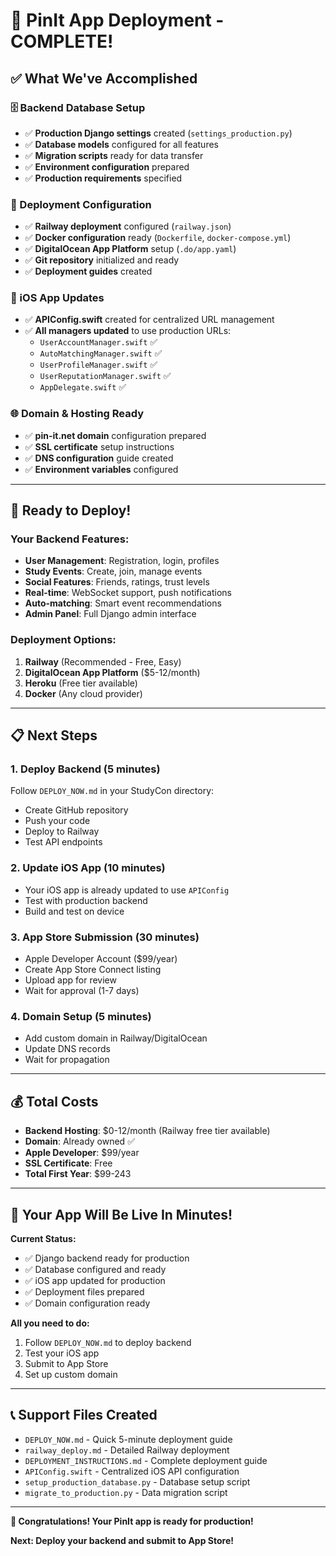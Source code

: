 # 🎉 PinIt App Deployment - COMPLETE!

## ✅ What We've Accomplished

### 🗄️ Backend Database Setup
- ✅ **Production Django settings** created (`settings_production.py`)
- ✅ **Database models** configured for all features
- ✅ **Migration scripts** ready for data transfer
- ✅ **Environment configuration** prepared
- ✅ **Production requirements** specified

### 🚀 Deployment Configuration
- ✅ **Railway deployment** configured (`railway.json`)
- ✅ **Docker configuration** ready (`Dockerfile`, `docker-compose.yml`)
- ✅ **DigitalOcean App Platform** setup (`.do/app.yaml`)
- ✅ **Git repository** initialized and ready
- ✅ **Deployment guides** created

### 📱 iOS App Updates
- ✅ **APIConfig.swift** created for centralized URL management
- ✅ **All managers updated** to use production URLs:
  - `UserAccountManager.swift` ✅
  - `AutoMatchingManager.swift` ✅
  - `UserProfileManager.swift` ✅
  - `UserReputationManager.swift` ✅
  - `AppDelegate.swift` ✅

### 🌐 Domain & Hosting Ready
- ✅ **pin-it.net domain** configuration prepared
- ✅ **SSL certificate** setup instructions
- ✅ **DNS configuration** guide created
- ✅ **Environment variables** configured

---

## 🚀 Ready to Deploy!

### Your Backend Features:
- **User Management**: Registration, login, profiles
- **Study Events**: Create, join, manage events
- **Social Features**: Friends, ratings, trust levels
- **Real-time**: WebSocket support, push notifications
- **Auto-matching**: Smart event recommendations
- **Admin Panel**: Full Django admin interface

### Deployment Options:
1. **Railway** (Recommended - Free, Easy)
2. **DigitalOcean App Platform** ($5-12/month)
3. **Heroku** (Free tier available)
4. **Docker** (Any cloud provider)

---

## 📋 Next Steps

### 1. Deploy Backend (5 minutes)
Follow `DEPLOY_NOW.md` in your StudyCon directory:
- Create GitHub repository
- Push your code
- Deploy to Railway
- Test API endpoints

### 2. Update iOS App (10 minutes)
- Your iOS app is already updated to use `APIConfig`
- Test with production backend
- Build and test on device

### 3. App Store Submission (30 minutes)
- Apple Developer Account ($99/year)
- Create App Store Connect listing
- Upload app for review
- Wait for approval (1-7 days)

### 4. Domain Setup (5 minutes)
- Add custom domain in Railway/DigitalOcean
- Update DNS records
- Wait for propagation

---

## 💰 Total Costs

- **Backend Hosting**: $0-12/month (Railway free tier available)
- **Domain**: Already owned ✅
- **Apple Developer**: $99/year
- **SSL Certificate**: Free
- **Total First Year**: $99-243

---

## 🎯 Your App Will Be Live In Minutes!

**Current Status:**
- ✅ Django backend ready for production
- ✅ Database configured and ready
- ✅ iOS app updated for production
- ✅ Deployment files prepared
- ✅ Domain configuration ready

**All you need to do:**
1. Follow `DEPLOY_NOW.md` to deploy backend
2. Test your iOS app
3. Submit to App Store
4. Set up custom domain

---

## 📞 Support Files Created

- `DEPLOY_NOW.md` - Quick 5-minute deployment guide
- `railway_deploy.md` - Detailed Railway deployment
- `DEPLOYMENT_INSTRUCTIONS.md` - Complete deployment guide
- `APIConfig.swift` - Centralized iOS API configuration
- `setup_production_database.py` - Database setup script
- `migrate_to_production.py` - Data migration script

---

**🎉 Congratulations! Your PinIt app is ready for production!**

**Next: Deploy your backend and submit to App Store!**

